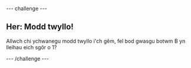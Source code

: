 \--- challenge \---

## Her: Modd twyllo!

Allwch chi ychwanegu modd twyllo i'ch gêm, fel bod gwasgu botwm B yn lleihau eich sgôr o 1?

\--- /challenge \---